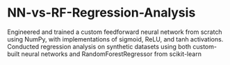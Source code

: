 # NN-vs-RF-Regression-Analysis
Engineered and trained a custom feedforward neural network from scratch using NumPy, with implementations of sigmoid, ReLU, and tanh activations. Conducted regression analysis on synthetic datasets using both custom-built neural networks and RandomForestRegressor from scikit-learn
